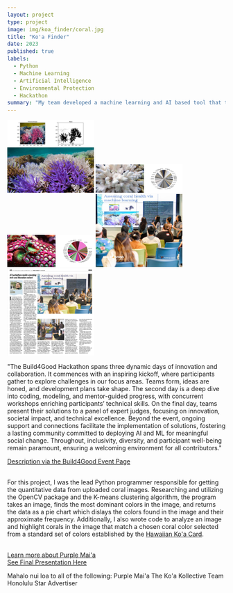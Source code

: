 ```yaml
---
layout: project
type: project
image: img/koa_finder/coral.jpg
title: "Ko'a Finder"
date: 2023
published: true
labels:
  - Python
  - Machine Learning
  - Artificial Intelligence
  - Environmental Protection
  - Hackathon
summary: "My team developed a machine learning and AI based tool that takes images of coral and translates them into quantitative data about the coral's health."
---
```


<div class="text-center p-4">
  <img width="200px" src="../img/koa_finder/koa_card_comparison.png" class="img-thumbnail" >
  <img width="200px" src="../img/koa_finder/bleached_coral_colors.jpg" class="img-thumbnail" >
  <img width="200px" src="../img/koa_finder/healthy_coral_colors.jpg" class="img-thumbnail" >
  <img width="200px" src="../img/koa_finder/build4good_speaker.jpg" class="img-thumbnail" >
  <img width="200px" src="../img/koa_finder/IMG_7910.jpeg" class="img-thumbnail" >
</div>

"The Build4Good Hackathon spans three dynamic days of innovation and collaboration. It commences with an inspiring kickoff, where participants gather to explore challenges in our focus areas. Teams form, ideas are honed, and development plans take shape. The second day is a deep dive into coding, modeling, and mentor-guided progress, with concurrent workshops enriching participants’ technical skills. On the final day, teams present their solutions to a panel of expert judges, focusing on innovation, societal impact, and technical excellence.
Beyond the event, ongoing support and connections facilitate the implementation of solutions, fostering a lasting community committed to deploying AI and ML for meaningful social change. Throughout, inclusivity, diversity, and participant well-being remain paramount, ensuring a welcoming environment for all contributors."<br>

[Description via the Build4Good Event Page](https://purplemaia.org/event/build4good/)<br><br>

For this project, I was the lead Python programmer responsible for getting the quantitative data from uploaded coral images. Researching and utilizing the OpenCV package and the K-means clustering algorithm, the program takes an image, finds the most dominant colors in the image, and returns the data as a pie chart which dislays the colors found in the image and their approximate frequency.
Additionally, I also wrote code to analyze an image and highlight corals in the image that match a chosen coral color selected from a standard set of colors established by the [Hawaiian Ko'a Card](https://coralwatch.org/wp-content/uploads/2023/11/2020_Bahr-etal-The-Hawaiian-Ko%CA%BBa-Card-coral-health-and-bleaching-assessment-tool.pdf).<br><br>


[Learn more about Purple Mai'a](https://purplemaia.org/about/)<br>
[See Final Presentation Here](https://docs.google.com/presentation/d/1dKP6ula-J-_ap4F8JT8bMd7L-gqq9FQ46dloCljvQjo/edit?usp=sharing)

Mahalo nui loa to all of the following:
Purple Mai'a
The Ko'a Kollective Team
Honolulu Star Advertiser
